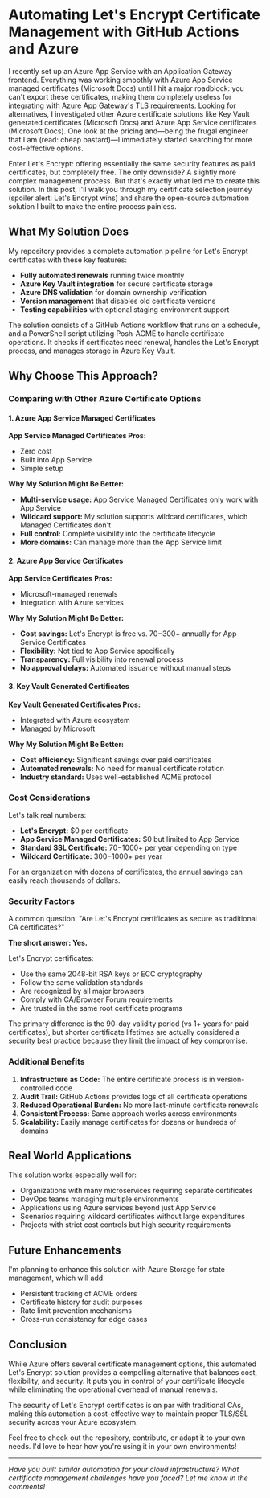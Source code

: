 # Automating Let's Encrypt Certificate Management with GitHub Actions and Azure

I recently set up an Azure App Service with an Application Gateway frontend. Everything was working smoothly with Azure App Service managed certificates (Microsoft Docs) until I hit a major roadblock: you can't export these certificates, making them completely useless for integrating with Azure App Gateway's TLS requirements. Looking for alternatives, I investigated other Azure certificate solutions like Key Vault generated certificates (Microsoft Docs) and Azure App Service certificates (Microsoft Docs). One look at the pricing and—being the frugal engineer that I am (read: cheap bastard)—I immediately started searching for more cost-effective options.

Enter Let's Encrypt: offering essentially the same security features as paid certificates, but completely free. The only downside? A slightly more complex management process. But that's exactly what led me to create this solution. In this post, I'll walk you through my certificate selection journey (spoiler alert: Let's Encrypt wins) and share the open-source automation solution I built to make the entire process painless.

## What My Solution Does

My repository provides a complete automation pipeline for Let's Encrypt certificates with these key features:

- **Fully automated renewals** running twice monthly
- **Azure Key Vault integration** for secure certificate storage
- **Azure DNS validation** for domain ownership verification
- **Version management** that disables old certificate versions
- **Testing capabilities** with optional staging environment support

The solution consists of a GitHub Actions workflow that runs on a schedule, and a PowerShell script utilizing Posh-ACME to handle certificate operations. It checks if certificates need renewal, handles the Let's Encrypt process, and manages storage in Azure Key Vault.

## Why Choose This Approach?

### Comparing with Other Azure Certificate Options

#### 1. Azure App Service Managed Certificates

**App Service Managed Certificates Pros:**
- Zero cost
- Built into App Service
- Simple setup

**Why My Solution Might Be Better:**
- **Multi-service usage:** App Service Managed Certificates only work with App Service
- **Wildcard support:** My solution supports wildcard certificates, which Managed Certificates don't
- **Full control:** Complete visibility into the certificate lifecycle
- **More domains:** Can manage more than the App Service limit

#### 2. Azure App Service Certificates

**App Service Certificates Pros:**
- Microsoft-managed renewals
- Integration with Azure services

**Why My Solution Might Be Better:**
- **Cost savings:** Let's Encrypt is free vs. $70-$300+ annually for App Service Certificates
- **Flexibility:** Not tied to App Service specifically
- **Transparency:** Full visibility into renewal process
- **No approval delays:** Automated issuance without manual steps

#### 3. Key Vault Generated Certificates

**Key Vault Generated Certificates Pros:**
- Integrated with Azure ecosystem
- Managed by Microsoft

**Why My Solution Might Be Better:**
- **Cost efficiency:** Significant savings over paid certificates
- **Automated renewals:** No need for manual certificate rotation
- **Industry standard:** Uses well-established ACME protocol

### Cost Considerations

Let's talk real numbers:

- **Let's Encrypt:** $0 per certificate
- **App Service Managed Certificates:** $0 but limited to App Service
- **Standard SSL Certificate:** $70-$1000+ per year depending on type
- **Wildcard Certificate:** $300-$1000+ per year

For an organization with dozens of certificates, the annual savings can easily reach thousands of dollars.

### Security Factors

A common question: "Are Let's Encrypt certificates as secure as traditional CA certificates?"

**The short answer: Yes.**

Let's Encrypt certificates:
- Use the same 2048-bit RSA keys or ECC cryptography
- Follow the same validation standards
- Are recognized by all major browsers
- Comply with CA/Browser Forum requirements
- Are trusted in the same root certificate programs

The primary difference is the 90-day validity period (vs 1+ years for paid certificates), but shorter certificate lifetimes are actually considered a security best practice because they limit the impact of key compromise.

### Additional Benefits

1. **Infrastructure as Code:** The entire certificate process is in version-controlled code
2. **Audit Trail:** GitHub Actions provides logs of all certificate operations
3. **Reduced Operational Burden:** No more last-minute certificate renewals
4. **Consistent Process:** Same approach works across environments
5. **Scalability:** Easily manage certificates for dozens or hundreds of domains

## Real World Applications

This solution works especially well for:

- Organizations with many microservices requiring separate certificates
- DevOps teams managing multiple environments
- Applications using Azure services beyond just App Service
- Scenarios requiring wildcard certificates without large expenditures
- Projects with strict cost controls but high security requirements

## Future Enhancements

I'm planning to enhance this solution with Azure Storage for state management, which will add:
- Persistent tracking of ACME orders
- Certificate history for audit purposes
- Rate limit prevention mechanisms
- Cross-run consistency for edge cases

## Conclusion

While Azure offers several certificate management options, this automated Let's Encrypt solution provides a compelling alternative that balances cost, flexibility, and security. It puts you in control of your certificate lifecycle while eliminating the operational overhead of manual renewals.

The security of Let's Encrypt certificates is on par with traditional CAs, making this automation a cost-effective way to maintain proper TLS/SSL security across your Azure ecosystem.

Feel free to check out the repository, contribute, or adapt it to your own needs. I'd love to hear how you're using it in your own environments!

---

*Have you built similar automation for your cloud infrastructure? What certificate management challenges have you faced? Let me know in the comments!*
